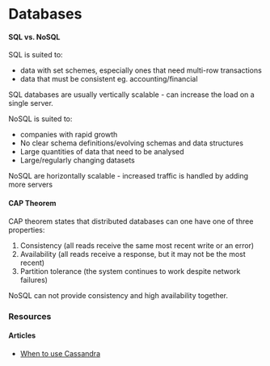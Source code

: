 # Databases

#### SQL vs. NoSQL

SQL is suited to:&#x20;

* data with set schemes, especially ones that need multi-row transactions
* data that must be consistent eg. accounting/financial

SQL databases are usually vertically scalable - can increase the load on a single server.



NoSQL is suited to:

* companies with rapid growth
* No clear schema definitions/evolving schemas and data structures
* Large quantities of data that need to be analysed
* Large/regularly changing datasets

NoSQL are horizontally scalable - increased traffic is handled by adding more servers



#### CAP Theorem

CAP theorem states that distributed databases can one have one of three properties:

1. Consistency (all reads receive the same most recent write or an error)
2. Availability (all reads receive a response, but it may not be the most recent)
3. Partition tolerance (the system continues to work despite network failures)

NoSQL can not provide consistency and high availability together.

### Resources

#### Articles

* [When to use Cassandra](https://medium.com/geekculture/system-design-solutions-when-to-use-cassandra-and-when-not-to-496ba51ef07a)
